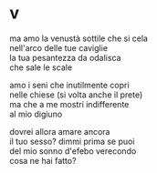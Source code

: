 # v

ma amo la venustà sottile che si cela  
nell'arco delle tue caviglie  
la tua pesantezza da odalisca  
che sale le scale

amo i seni che inutilmente copri  
nelle chiese (si volta anche il prete)  
ma che a me mostri indifferente  
al mio digiuno

dovrei allora amare ancora  
il tuo sesso? dimmi prima se puoi  
del mio sonno d'efebo verecondo  
cosa ne hai fatto?
